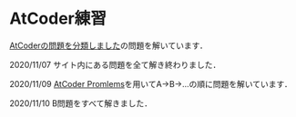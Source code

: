 # AtCoder練習
[AtCoderの問題を分類しました](https://qiita.com/KoyanagiHitoshi/items/32dc42d8c5ee75339e54#22-%E4%BB%A3%E5%85%A5%E6%96%87)の問題を解いています．

2020/11/07 サイト内にある問題を全て解き終わりました．

2020/11/09 [AtCoder Promlems](https://kenkoooo.com/atcoder/)を用いてA->B->...の順に問題を解いています．

2020/11/10 B問題をすべて解きました．
